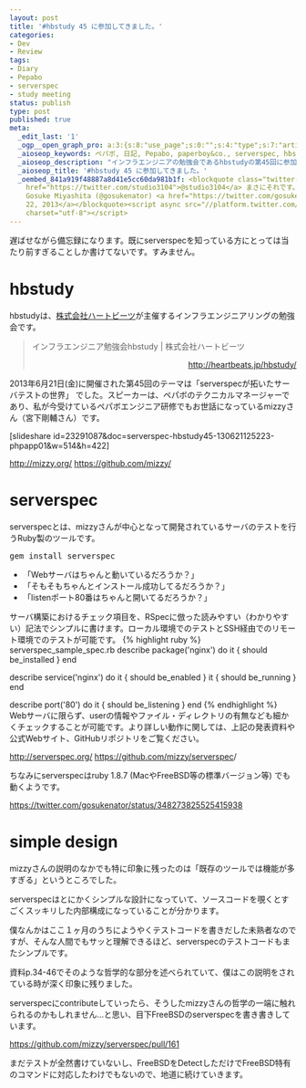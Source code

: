 ```yaml
---
layout: post
title: '#hbstudy 45 に参加してきました。'
categories:
- Dev
- Review
tags:
- Diary
- Pepabo
- serverspec
- study meeting
status: publish
type: post
published: true
meta:
  _edit_last: '1'
  _ogp__open_graph_pro: a:3:{s:8:"use_page";s:0:"";s:4:"type";s:7:"article";s:9:"fb_admins";s:0:"";}
  _aioseop_keywords: ペパボ, 日記, Pepabo, paperboy&co., serverspec, hbstudy, ruby
  _aioseop_description: "インフラエンジニアの勉強会であるhbstudyの第45回に参加した時の備忘録です。\r\nスピーカーはpaperboy&co.のテクニカルマネージャーの宮下剛輔さんで、テーマは「serverspecが拓いたサーバテストの世界」です。"
  _aioseop_title: '#hbstudy 45 に参加してきました。'
  _oembed_841a919f48887a8d41e5cc60da981b1f: <blockquote class="twitter-tweet" width="500"><p><a
    href="https://twitter.com/studio3104">@studio3104</a> まさにそれです。system rubyを考慮。</p>&mdash;
    Gosuke Miyashita (@gosukenator) <a href="https://twitter.com/gosukenator/statuses/348273825525415938">June
    22, 2013</a></blockquote><script async src="//platform.twitter.com/widgets.js"
    charset="utf-8"></script>
---
```

遅ばせながら備忘録になります。既にserverspecを知っている方にとっては当たり前すぎることしか書けてないです。すみません。
<h1>hbstudy</h1>
hbstudyは、<a title="株式会社ハートビーツ" href="http://heartbeats.jp" target="_blank">株式会社ハートビーツ</a>が主催するインフラエンジニアリングの勉強会です。

<!--more-->
<blockquote>インフラエンジニア勉強会hbstudy | 株式会社ハートビーツ
<p style="text-align: right;"><a href="http://heartbeats.jp/hbstudy/" target="_blank">http://heartbeats.jp/hbstudy/</a></p>
</blockquote>
2013年6月21日(金)に開催された第45回のテーマは「serverspecが拓いたサーバテストの世界」 でした。スピーカーは、ペパボのテクニカルマネージャーであり、私が今受けているペパボエンジニア研修でもお世話になっているmizzyさん（宮下剛輔さん）です。

[slideshare id=23291087&amp;doc=serverspec-hbstudy45-130621125223-phpapp01&amp;w=514&amp;h=422]

<a href="http://mizzy.org/" target="_blank">http://mizzy.org/</a>
<a href="https://github.com/mizzy/" target="_blank">https://github.com/mizzy/</a>
<h1>serverspec</h1>
serverspecとは、mizzyさんが中心となって開発されているサーバのテストを行うRuby製のツールです。
<pre class="lang:default decode:true">gem install serverspec</pre>
<ul>
	<li>「Webサーバはちゃんと動いているだろうか？」</li>
	<li>「そもそもちゃんとインストール成功してるだろうか？」</li>
	<li>「listenポート80番はちゃんと開いてるだろうか？」</li>
</ul>
サーバ構築におけるチェック項目を、RSpecに倣った読みやすい（わかりやすい）記法でシンプルに書けます。ローカル環境でのテストとSSH経由でのリモート環境でのテストが可能です。
{% highlight ruby %}
serverspec_sample_spec.rb
describe package('nginx') do
  it { should be_installed }
end

describe service('nginx') do
  it { should be_enabled }
  it { should be_running }
end

describe port('80') do
  it { should be_listening }
end
{% endhighlight %}
Webサーバに限らず、userの情報やファイル・ディレクトリの有無なども細かくチェックすることが可能です。より詳しい動作に関しては、上記の発表資料や公式Webサイト、GitHubリポジトリをご覧ください。

<a href="http://serverspec.org/" target="_blank">http://serverspec.org/
</a><a href="https://github.com/mizzy/serverspec" target="_blank">https://github.com/mizzy/serverspec</a>/

ちなみにserverspecはruby 1.8.7 (MacやFreeBSD等の標準バージョン等) でも動くようです。

https://twitter.com/gosukenator/status/348273825525415938
<h1>simple design</h1>
mizzyさんの説明のなかでも特に印象に残ったのは「既存のツールでは機能が多すぎる」というところでした。

serverspecはとにかくシンプルな設計になっていて、ソースコードを覗くとすごくスッキリした内部構成になっていることが分かります。

僕なんかはここ１ヶ月のうちにようやくテストコードを書きだした未熟者なのですが、そんな人間でもサッと理解できるほど、serverspecのテストコードもまたシンプルです。

資料p.34-46でそのような哲学的な部分を述べられていて、僕はこの説明をされている時が深く印象に残りました。

serverspecにcontributeしていったら、そうしたmizzyさんの哲学の一端に触れられるのかもしれません…と思い、目下FreeBSDのserverspecを書き書きしています。

<a href="https://github.com/serverspec/serverspec/pull/161" target="_blank">https://github.com/mizzy/serverspec/pull/161</a>

まだテストが全然書けていないし、FreeBSDをDetectしただけでFreeBSD特有のコマンドに対応したわけでもないので、地道に続けていきます。
